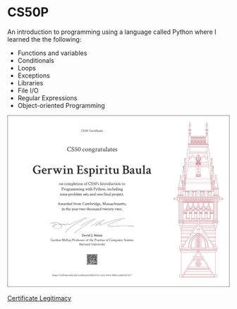# CS50P

An introduction to programming using a language called Python where I learned the the following:

- Functions and variables
- Conditionals
- Loops
- Exceptions
- Libraries
- File I/O
- Regular Expressions
- Object-oriented Programming

![Certificate](certificate-of-completion.png)

[Certificate Legitimacy](https://certificates.cs50.io/60fc3212-c162-4464-9d0d-cc6de52535c7.png?size=letter)
